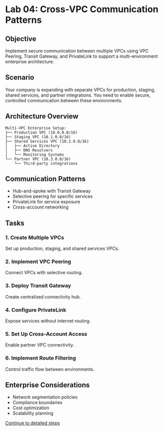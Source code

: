 # Lab 04: Cross-VPC Communication Patterns

## Objective
Implement secure communication between multiple VPCs using VPC Peering, Transit Gateway, and PrivateLink to support a multi-environment enterprise architecture.

## Scenario
Your company is expanding with separate VPCs for production, staging, shared services, and partner integrations. You need to enable secure, controlled communication between these environments.

## Architecture Overview
```
Multi-VPC Enterprise Setup:
├── Production VPC (10.0.0.0/16)
├── Staging VPC (10.1.0.0/16)
├── Shared Services VPC (10.2.0.0/16)
│   ├── Active Directory
│   ├── DNS Resolvers
│   └── Monitoring Systems
└── Partner VPC (10.3.0.0/16)
    └── Third-party integrations
```

## Communication Patterns
- Hub-and-spoke with Transit Gateway
- Selective peering for specific services
- PrivateLink for service exposure
- Cross-account networking

## Tasks

### 1. Create Multiple VPCs
Set up production, staging, and shared services VPCs.

### 2. Implement VPC Peering
Connect VPCs with selective routing.

### 3. Deploy Transit Gateway
Create centralized connectivity hub.

### 4. Configure PrivateLink
Expose services without internet routing.

### 5. Set Up Cross-Account Access
Enable partner VPC connectivity.

### 6. Implement Route Filtering
Control traffic flow between environments.

## Enterprise Considerations
- Network segmentation policies
- Compliance boundaries
- Cost optimization
- Scalability planning

[Continue to detailed steps](./steps.md)